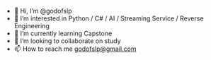 - 👋 Hi, I’m @godofslp
- 👀 I’m interested in Python / C# / AI / Streaming Service / Reverse Engineering
- 🌱 I’m currently learning Capstone
- 💞️ I’m looking to collaborate on study
- 📫 How to reach me godofslp@gmail.com

<!---
godofslp/godofslp is a ✨ special ✨ repository because its `README.md` (this file) appears on your GitHub profile.
You can click the Preview link to take a look at your changes.
--->
